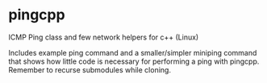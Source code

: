 # pingcpp
ICMP Ping class and few network helpers for c++ (Linux)

Includes example ping command and a smaller/simpler miniping command that shows how little code is necessary for performing a ping with pingcpp.
Remember to recurse submodules while cloning.
